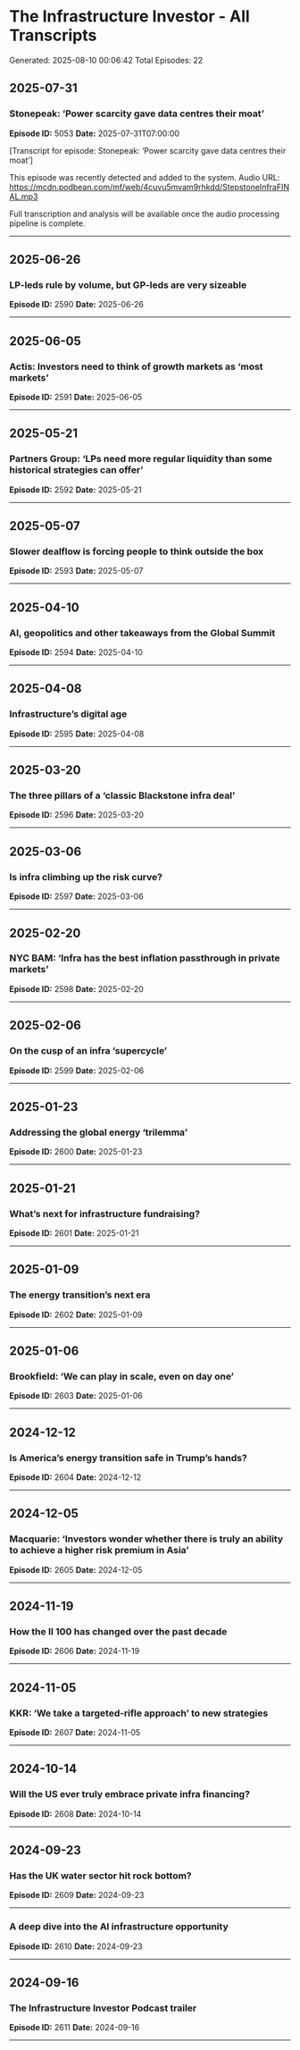 # The Infrastructure Investor - All Transcripts
Generated: 2025-08-10 00:06:42
Total Episodes: 22



## 2025-07-31

### Stonepeak: ‘Power scarcity gave data centres their moat’
**Episode ID:** 5053
**Date:** 2025-07-31T07:00:00

[Transcript for episode: Stonepeak: ‘Power scarcity gave data centres their moat’]

This episode was recently detected and added to the system. Audio URL: https://mcdn.podbean.com/mf/web/4cuvu5mvam9rhkdd/StepstoneInfraFINAL.mp3

Full transcription and analysis will be available once the audio processing pipeline is complete.

---


## 2025-06-26

### LP-leds rule by volume, but GP-leds are very sizeable
**Episode ID:** 2590
**Date:** 2025-06-26



---


## 2025-06-05

### Actis: Investors need to think of growth markets as ‘most markets’
**Episode ID:** 2591
**Date:** 2025-06-05



---


## 2025-05-21

### Partners Group: ‘LPs need more regular liquidity than some historical strategies can offer’
**Episode ID:** 2592
**Date:** 2025-05-21



---


## 2025-05-07

### Slower dealflow is forcing people to think outside the box
**Episode ID:** 2593
**Date:** 2025-05-07



---


## 2025-04-10

### AI, geopolitics and other takeaways from the Global Summit
**Episode ID:** 2594
**Date:** 2025-04-10



---


## 2025-04-08

### Infrastructure’s digital age
**Episode ID:** 2595
**Date:** 2025-04-08



---


## 2025-03-20

### The three pillars of a ‘classic Blackstone infra deal’
**Episode ID:** 2596
**Date:** 2025-03-20



---


## 2025-03-06

### Is infra climbing up the risk curve?
**Episode ID:** 2597
**Date:** 2025-03-06



---


## 2025-02-20

### NYC BAM: ‘Infra has the best inflation passthrough in private markets’
**Episode ID:** 2598
**Date:** 2025-02-20



---


## 2025-02-06

### On the cusp of an infra ‘supercycle’
**Episode ID:** 2599
**Date:** 2025-02-06



---


## 2025-01-23

### Addressing the global energy ‘trilemma’
**Episode ID:** 2600
**Date:** 2025-01-23



---


## 2025-01-21

### What’s next for infrastructure fundraising?
**Episode ID:** 2601
**Date:** 2025-01-21



---


## 2025-01-09

### The energy transition’s next era
**Episode ID:** 2602
**Date:** 2025-01-09



---


## 2025-01-06

### Brookfield: ‘We can play in scale, even on day one’
**Episode ID:** 2603
**Date:** 2025-01-06



---


## 2024-12-12

### Is America’s energy transition safe in Trump’s hands?
**Episode ID:** 2604
**Date:** 2024-12-12



---


## 2024-12-05

### Macquarie: ‘Investors wonder whether there is truly an ability to achieve a higher risk premium in Asia’
**Episode ID:** 2605
**Date:** 2024-12-05



---


## 2024-11-19

### How the II 100 has changed over the past decade
**Episode ID:** 2606
**Date:** 2024-11-19



---


## 2024-11-05

### KKR: ‘We take a targeted-rifle approach’ to new strategies
**Episode ID:** 2607
**Date:** 2024-11-05



---


## 2024-10-14

### Will the US ever truly embrace private infra financing?
**Episode ID:** 2608
**Date:** 2024-10-14



---


## 2024-09-23

### Has the UK water sector hit rock bottom?
**Episode ID:** 2609
**Date:** 2024-09-23



---

### A deep dive into the AI infrastructure opportunity
**Episode ID:** 2610
**Date:** 2024-09-23



---


## 2024-09-16

### The Infrastructure Investor Podcast trailer
**Episode ID:** 2611
**Date:** 2024-09-16



---

